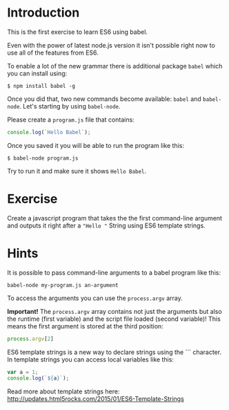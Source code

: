 
# Introduction
This is the first exercise to learn ES6 using babel.

Even with the power of latest node.js version it isn't possible right now to use all of the features from ES6.

To enable a lot of the new grammar there is additional package `babel` which you can install using:

```shell
$ npm install babel -g
```

Once you did that, two new commands become available: `babel` and `babel-node`.
Let's starting by using `babel-node`.

Please create a `program.js` file that contains:

```javascript
console.log(`Hello Babel`);
```

Once you saved it you will be able to run the program like this:

```shell
$ babel-node program.js
```

Try to run it and make sure it shows `Hello Babel`.

# Exercise
Create a javascript program that takes the the first command-line argument and 
outputs it right after a `"Hello "` String using ES6 template strings.

# Hints
It is possible to pass command-line arguments to a babel program like this:

```
babel-node my-program.js an-argument
```

To access the arguments you can use the `process.argv` array.

**Important!** The `process.argv` array contains not just the arguments but also the runtime (first variable) and the script file loaded (second variable)!
This means the first argument is stored at the third position:

```javascript
process.argv[2]
```

ES6 template strings is a new way to declare strings using the `\`` character. In template strings you can access local variables like this:

```javascript
var a = 1;
console.log(`${a}`);
```

Read more about template strings here: http://updates.html5rocks.com/2015/01/ES6-Template-Strings